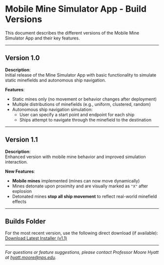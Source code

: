 # Mobile Mine Simulator App - Build Versions

This document describes the different versions of the Mobile Mine Simulator App and their key features.

---

## Version 1.0

**Description**:  
Initial release of the Mine Simulator App with basic functionality to simulate static minefields and autonomous ship navigation.

**Features**:
- Static mines only (no movement or behavior changes after deployment)
- Multiple distributions of minefields (e.g., uniform, clustered, random)
- Autonomous ship navigation simulation:
  - User can specify a start point and endpoint for each ship
  - Ships attempt to navigate through the minefield to the destination

---

## Version 1.1

**Description**:  
Enhanced version with mobile mine behavior and improved simulation interaction.

**New Features**:
- **Mobile mines** implemented (mines can now move dynamically)
- Mines detonate upon proximity and are visually marked as `"X"` after explosion
- Detonated mines **stop all ship movement** to reflect real-world minefield effects

---

## Builds Folder


For the most recent version, use the following direct download (if available):
[Download Latest Installer (v1.1)](https://github.com/navalpostgraduateschool/mobile_mines/releases/download/ready/MineSimulatorInstaller.exe)

---

_For questions or feature suggestions, please contact Professor Moore Hyatt at [hyatt.moore@nps.edu](mailto:hyatt.moore@nps.edu)._
